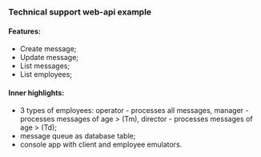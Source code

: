 ### Technical support web-api example
#### Features:
- Create message;
- Update message;
- List messages;
- List employees;
####
#### Inner highlights: 
- 3 types of employees: operator - processes all messages, manager - processes messages of age > (Tm), director - processes messages of age > (Td);
- message queue as database table;
- console app with client and employee emulators.

